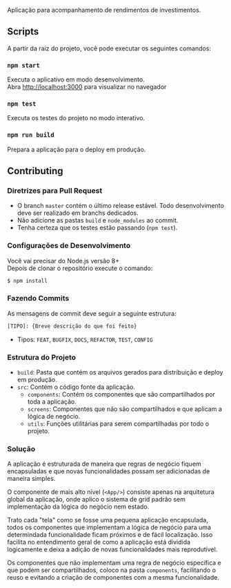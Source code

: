 Aplicação para acompanhamento de rendimentos de investimentos.

## Scripts

A partir da raiz do projeto, você pode executar os seguintes comandos:

### `npm start`

Executa o aplicativo em modo desenvolvimento.<br />
Abra [http://localhost:3000](http://localhost:3000) para visualizar no navegador

### `npm test`

Executa os testes do projeto no modo interativo.<br/>

### `npm run build`

Prepara a aplicação para o deploy em produção.

## Contributing

### Diretrizes para Pull Request

- O branch `master` contém o último release estável. Todo desenvolvimento deve ser realizado em branchs dedicados.
- Não adicione as pastas `build` e `node_modules` ao commit.
- Tenha certeza que os testes estão passando (`npm test`).

### Configurações de Desenvolvimento

Você vai precisar do Node.js versão 8+<br/>
Depois de clonar o repositório execute o comando:

```bash
$ npm install
```

### Fazendo Commits

As mensagens de commit deve seguir a seguinte estrutura:

```bash
[TIPO]: {Breve descrição do que foi feito}
```

- Tipos: `FEAT`, `BUGFIX`, `DOCS`, `REFACTOR`, `TEST`, `CONFIG`

### Estrutura do Projeto

- `build`: Pasta que contém os arquivos gerados para distribuição e deploy em produção.
- `src`: Contém o código fonte da aplicação.
  - `components`: Contém os componentes que são compartilhados por toda a aplicação.
  - `screens`: Componentes que não são compartilhados e que aplicam a lógica de negócio.
  - `utils`: Funções utilitárias para serem compartilhadas por todo o projeto.

### Solução

A aplicação é estruturada de maneira que regras de negócio fiquem encapsuladas e que novas funcionalidades possam ser adicionadas de maneira simples.

O componente de mais alto nível (`<App/>`) consiste apenas na arquitetura global da aplicação, onde aplico o sistema de grid padrão sem implementação da lógica do negócio nem estado.

Trato cada "tela" como se fosse uma pequena aplicação encapsulada, todos os componentes que implementam a lógica de negócio para uma determindada funcionalidade ficam próximos e de fácil localização. Isso facilita no entendimento geral de como a aplicação está dividida logicamente e deixa a adição de novas funcionalidades mais reprodutível.

Os componentes que não implementam uma regra de negócio específica e que podem ser compartilhados, coloco na pasta `components`, facilitando o reuso e evitando a criação de componentes com a mesma funcionalidade.
